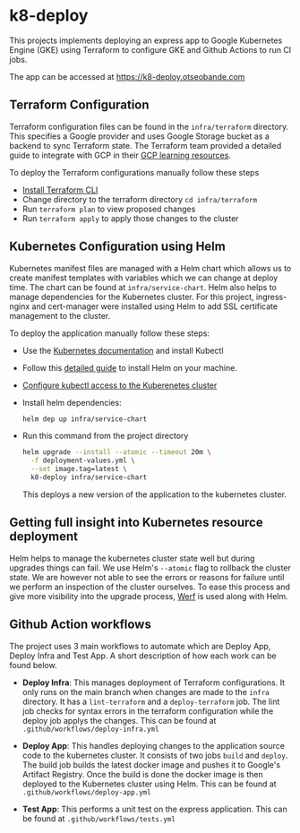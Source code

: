 # k8-deploy

This projects implements deploying an express app to Google Kubernetes Engine (GKE) using Terraform to configure GKE and Github Actions to run CI jobs.

The app can be accessed at https://k8-deploy.otseobande.com

## Terraform Configuration

Terraform configuration files can be found in the `infra/terraform` directory. This specifies a Google provider and uses Google Storage bucket as a backend to sync Terraform state. The Terraform team provided a detailed guide to integrate with GCP in their [GCP learning resources](https://learn.hashicorp.com/collections/terraform/gcp-get-started).

To deploy the Terraform configurations manually follow these steps

- [Install Terraform CLI](https://learn.hashicorp.com/tutorials/terraform/install-cli)
- Change directory to the terraform directory `cd infra/terraform`
- Run `terraform plan` to view proposed changes
- Run `terraform apply` to apply those changes to the cluster
## Kubernetes Configuration using Helm

Kubernetes manifest files are managed with a Helm chart which allows us to create manifest templates with variables which we can change at deploy time. The chart can be found at `infra/service-chart`. Helm also helps to manage dependencies for the Kubernetes cluster. For this project, ingress-nginx and cert-manager were installed using Helm to add SSL certificate management to the cluster.

To deploy the application manually follow these steps:


- Use the [Kubernetes documentation](https://kubernetes.io/docs/tasks/tools/install-kubectl-linux/) and install Kubectl
- Follow this [detailed guide](https://helm.sh/docs/intro/install/) to install Helm on your machine.
- [Configure kubectl access to the Kuberenetes cluster](https://cloud.google.com/kubernetes-engine/docs/how-to/cluster-access-for-kubectl)
- Install helm dependencies:

  ```bash
  helm dep up infra/service-chart
  ```
- Run this command from the project directory

  ```bash
  helm upgrade --install --atomic --timeout 20m \
    -f deployment-values.yml \
    --set image.tag=latest \
    k8-deploy infra/service-chart
  ```

  This deploys a new version of the application to the kubernetes cluster.
## Getting full insight into Kubernetes resource deployment

Helm helps to manage the kubernetes cluster state well but during upgrades things can fail. We use Helm's `--atomic` flag to rollback the cluster state. We are however not able to see the errors or reasons for failure until we perform an inspection of the cluster ourselves. To ease this process and give more visibility into the upgrade process, [Werf](https://werf.io/) is used along with Helm.

## Github Action workflows

The project uses 3 main workflows to automate which are Deploy App, Deploy Infra and Test App. A short description of how each work can be found below.


- **Deploy Infra**: This manages deployment of Terraform configurations. It only runs on the main branch when changes are made to the `infra` directory. It has a `lint-terraform` and a `deploy-terraform` job. The lint job checks for syntax errors in the terraform configuration while the deploy job applys the changes. This can be found at `.github/workflows/deploy-infra.yml`

- **Deploy App**: This handles deploying changes to the application source code to the kubernetes cluster. It consists of two jobs `build` and `deploy`. The build job builds the latest docker image and pushes it to Google's Artifact Registry. Once the build is done the docker image is then deployed to the Kubernetes cluster using Helm. This can be found at `.github/workflows/deploy-app.yml`

- **Test App**: This performs a unit test on the express application. This can be found at `.github/workflows/tests.yml`
